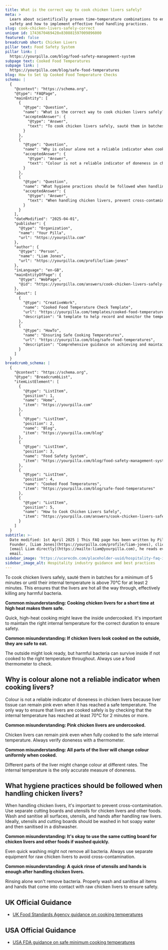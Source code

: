 ```yaml
---
title: What is the correct way to cook chicken livers safely?
meta: >
  Learn about scientifically proven time-temperature combinations to ensure food
  safety and how to implement effective food handling practices.
slug: cook-chicken-livers-safely-correct
unique id: 1743670469428x830881597009896000
featured: false
breadcrumb short: Chicken Livers
pillar text: Food Safety System
pillar link: |
  https://yourpilla.com/blog/food-safety-management-system
subpage text: Cooked Food Temperatures
subpage link: |
  https://yourpilla.com/blog/safe-food-temperatures
blog: How to Set Up Cooked Food Temperature Checks
schema: |
  {
    "@context": "https://schema.org",
    "@type": "FAQPage",
    "mainEntity": [
      {
        "@type": "Question",
        "name": "What is the correct way to cook chicken livers safely?",
        "acceptedAnswer": {
          "@type": "Answer",
          "text": "To cook chicken livers safely, sauté them in batches for a minimum of 5 minutes or until the internal temperature is above 70°C for at least 2 minutes. This ensures that the livers are hot all the way through, eliminating harmful bacteria. It is important to maintain the correct internal temperature for the necessary duration to ensure safety. Also, use a food thermometer to verify that the livers have cooked adequately, as appearance can be deceiving."
        }
      },
      {
        "@type": "Question",
        "name": "Why is colour alone not a reliable indicator when cooking livers?",
        "acceptedAnswer": {
          "@type": "Answer",
          "text": "Colour is not a reliable indicator of doneness in chicken livers because liver tissue can remain pink even when it has reached a safe internal temperature. The internal temperature, which should be at least 70°C for 2 minutes or more, is the only accurate measure of doneness. Different parts of the liver might change colour at different rates, so always use a thermometer to ensure safety."
        }
      },
      {
        "@type": "Question",
        "name": "What hygiene practices should be followed when handling chicken livers?",
        "acceptedAnswer": {
          "@type": "Answer",
          "text": "When handling chicken livers, prevent cross-contamination by using separate cutting boards and utensils for chicken livers and other foods. Wash and sanitise all surfaces, utensils, and hands after handling raw livers. Rinsing alone will not remove all bacteria; thorough washing and sanitising are necessary to ensure safety."
        }
      }
    ],
    "dateModified": "2025-04-01",
    "publisher": {
      "@type": "Organization",
      "name": "Your Pilla",
      "url": "https://yourpilla.com"
    },
    "author": {
      "@type": "Person",
      "name": "Liam Jones",
      "url": "https://yourpilla.com/profile/liam-jones"
    },
    "inLanguage": "en-GB",
    "mainEntityOfPage": {
      "@type": "WebPage",
      "@id": "https://yourpilla.com/answers/cook-chicken-livers-safely-correct"
    },
    "about": [
      {
        "@type": "CreativeWork",
        "name": "Cooked Food Temperature Check Template",
        "url": "https://yourpilla.com/templates/cooked-food-temperature-check",
        "description": "A template to help record and monitor the temperature of cooked foods, ensuring compliance with safety standards."
      },
      {
        "@type": "HowTo",
        "name": "Ensuring Safe Cooking Temperatures",
        "url": "https://yourpilla.com/blog/safe-food-temperatures",
        "description": "Comprehensive guidance on achieving and maintaining safe cooking temperatures to prevent foodborne illnesses."
      }
    ]
  }
breadcrumb_schema: |
  {
    "@context": "https://schema.org",
    "@type": "BreadcrumbList",
    "itemListElement": [
      {
        "@type": "ListItem",
        "position": 1,
        "name": "Home",
        "item": "https://yourpilla.com"
      },
      {
        "@type": "ListItem",
        "position": 2,
        "name": "Blog",
        "item": "https://yourpilla.com/blog"
      },
      {
        "@type": "ListItem",
        "position": 3,
        "name": "Food Safety System",
        "item": "https://yourpilla.com/blog/food-safety-management-system"
      },
      {
        "@type": "ListItem",
        "position": 4,
        "name": "Cooked Food Temperatures",
        "item": "https://yourpilla.com/blog/safe-food-temperatures"
      },
      {
        "@type": "ListItem",
        "position": 5,
        "name": "How to Cook Chicken Livers Safely",
        "item": "https://yourpilla.com/answers/cook-chicken-livers-safely-correct"
      }
    ]
  }
subtitle: >-
  Date modified: 1st April 2025 | This FAQ page has been written by Pilla
  Founder, [Liam Jones](https://yourpilla.com/profile/liam-jones), click to
  [email Liam directly](https://mailto:liam@yourpilla.com), he reads every
  email.
sidebar_image: 'https://ucarecdn.com/placeholder-uuid/hospitality-faq-image.jpg'
sidebar_image_alt: Hospitality industry guidance and best practices
---
```

To cook chicken livers safely, sauté them in batches for a minimum of 5 minutes or until their internal temperature is above 70°C for at least 2 minutes. This ensures that the livers are hot all the way through, effectively killing any harmful bacteria.

**Common misunderstanding: Cooking chicken livers for a short time at high heat makes them safe.**

Quick, high-heat cooking might leave the inside undercooked. It's important to maintain the right internal temperature for the correct duration to ensure safety.

**Common misunderstanding: If chicken livers look cooked on the outside, they are safe to eat.**

The outside might look ready, but harmful bacteria can survive inside if not cooked to the right temperature throughout. Always use a food thermometer to check.

## Why is colour alone not a reliable indicator when cooking livers?

Colour is not a reliable indicator of doneness in chicken livers because liver tissue can remain pink even when it has reached a safe temperature. The only way to ensure that livers are cooked safely is by checking that the internal temperature has reached at least 70°C for 2 minutes or more.

**Common misunderstanding: Pink chicken livers are undercooked.**

Chicken livers can remain pink even when fully cooked to the safe internal temperature. Always verify doneness with a thermometer.

**Common misunderstanding: All parts of the liver will change colour uniformly when cooked.**

Different parts of the liver might change colour at different rates. The internal temperature is the only accurate measure of doneness.

## What hygiene practices should be followed when handling chicken livers?

When handling chicken livers, it's important to prevent cross-contamination. Use separate cutting boards and utensils for chicken livers and other foods. Wash and sanitise all surfaces, utensils, and hands after handling raw livers. Ideally, utensils and cutting boards should be washed in hot soapy water and then sanitised in a dishwasher.

**Common misunderstanding: It's okay to use the same cutting board for chicken livers and other foods if washed quickly.**

Even quick washing might not remove all bacteria. Always use separate equipment for raw chicken livers to avoid cross-contamination.

**Common misunderstanding: A quick rinse of utensils and hands is enough after handling chicken livers.**

Rinsing alone won't remove bacteria. Properly wash and sanitise all items and hands that come into contact with raw chicken livers to ensure safety.

## UK Official Guidance

-   [UK Food Standards Agency guidance on cooking temperatures](https://www.food.gov.uk/safety-hygiene/cooking-your-food)
    

## USA Official Guidance

-   [USA FDA guidance on safe minimum cooking temperatures](https://www.fda.gov/media/107000/download)
